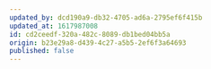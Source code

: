 ```yaml
---
updated_by: dcd190a9-db32-4705-ad6a-2795ef6f415b
updated_at: 1617987008
id: cd2ceedf-320a-482c-8089-db1bed04bb5a
origin: b23e29a8-d439-4c27-a5b5-2ef6f3a64693
published: false
---
```

